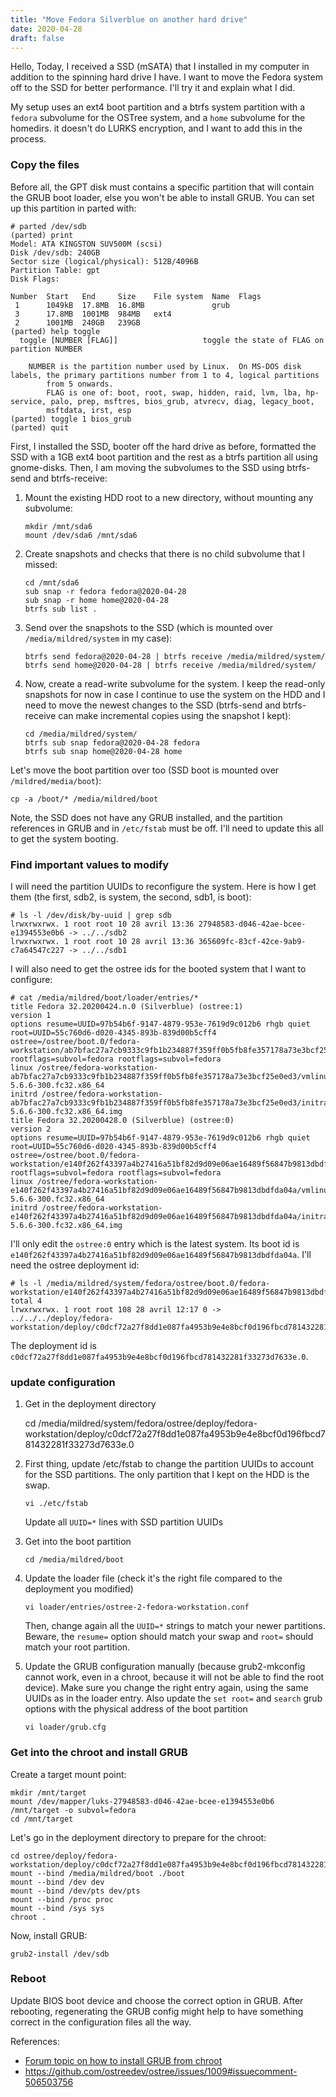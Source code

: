 ```yaml
---
title: "Move Fedora Silverblue on another hard drive"
date: 2020-04-28
draft: false
---
```


Hello, Today, I received a SSD (mSATA) that I installed in my computer in
addition to the spinning hard drive I have. I want to move the Fedora system off
to the SSD for better performance. I'll try it and explain what I did.

My setup uses an ext4 boot partition and a btrfs system partition with a
`fedora` subvolume for the OSTree system, and a `home` subvolume for the
homedirs. it doesn't do LURKS encryption, and I want to add this in the process.

### Copy the files

Before all, the GPT disk must contains a specific partition that will contain the GRUB boot loader, else you won't be able to install GRUB. You can set up this partition in parted with:

    # parted /dev/sdb
    (parted) print                                                            
    Model: ATA KINGSTON SUV500M (scsi)
    Disk /dev/sdb: 240GB
    Sector size (logical/physical): 512B/4096B
    Partition Table: gpt
    Disk Flags: 
    
    Number  Start   End     Size    File system  Name  Flags
     1      1049kB  17.8MB  16.8MB               grub
     3      17.8MB  1001MB  984MB   ext4
     2      1001MB  240GB   239GB
    (parted) help toggle                                                      
      toggle [NUMBER [FLAG]]                   toggle the state of FLAG on partition NUMBER
    
	    NUMBER is the partition number used by Linux.  On MS-DOS disk labels, the primary partitions number from 1 to 4, logical partitions
            from 5 onwards.
            FLAG is one of: boot, root, swap, hidden, raid, lvm, lba, hp-service, palo, prep, msftres, bios_grub, atvrecv, diag, legacy_boot,
            msftdata, irst, esp
    (parted) toggle 1 bios_grub
    (parted) quit

First, I installed the SSD, booter off the hard drive as before, formatted the
SSD with a 1GB ext4 boot partition and the rest as a btrfs partition all using
gnome-disks. Then, I am moving the subvolumes to the SSD using btrfs-send and
btrfs-receive:

1.  Mount the existing HDD root to a new directory, without mounting any
    subvolume:

        mkdir /mnt/sda6
        mount /dev/sda6 /mnt/sda6

2.  Create snapshots and checks that there is no child subvolume that I missed:

        cd /mnt/sda6
        sub snap -r fedora fedora@2020-04-28
        sub snap -r home home@2020-04-28
        btrfs sub list .

3.  Send over the snapshots to the SSD (which is mounted over
    `/media/mildred/system` in my case):

        btrfs send fedora@2020-04-28 | btrfs receive /media/mildred/system/
        btrfs send home@2020-04-28 | btrfs receive /media/mildred/system/

4.  Now, create a read-write subvolume for the system. I keep the read-only snapshots for now in case I continue to use the system on the HDD and I need to move the newest changes to the SSD (btrfs-send and btrfs-receive can make incremental copies using the snapshot I kept):

        cd /media/mildred/system/
        btrfs sub snap fedora@2020-04-28 fedora
        btrfs sub snap home@2020-04-28 home

Let's move the boot partition over too (SSD boot is mounted over
`/mildred/media/boot`):

    cp -a /boot/* /media/mildred/boot

Note, the SSD does not have any GRUB installed, and the partition references in
GRUB and in `/etc/fstab` must be off. I'll need to update this all to get the
system booting.

### Find important values to modify

I will need the partition UUIDs to reconfigure the system. Here is how I get them (the first, sdb2, is system, the second, sdb1, is boot):

    # ls -l /dev/disk/by-uuid | grep sdb
    lrwxrwxrwx. 1 root root 10 28 avril 13:36 27948583-d046-42ae-bcee-e1394553e0b6 -> ../../sdb2
    lrwxrwxrwx. 1 root root 10 28 avril 13:36 365609fc-83cf-42ce-9ab9-c7a64547c227 -> ../../sdb1

I will also need to get the ostree ids for the booted system that I want to configure:

    # cat /media/mildred/boot/loader/entries/*
    title Fedora 32.20200424.n.0 (Silverblue) (ostree:1)
    version 1
    options resume=UUID=97b54b6f-9147-4879-953e-7619d9c012b6 rhgb quiet root=UUID=55c760d6-d020-4345-893b-839d00b5cff4 ostree=/ostree/boot.0/fedora-workstation/ab7bfac27a7cb9333c9fb1b234887f359ff0b5fb8fe357178a73e3bcf25e0ed3/0 rootflags=subvol=fedora rootflags=subvol=fedora
    linux /ostree/fedora-workstation-ab7bfac27a7cb9333c9fb1b234887f359ff0b5fb8fe357178a73e3bcf25e0ed3/vmlinuz-5.6.6-300.fc32.x86_64
    initrd /ostree/fedora-workstation-ab7bfac27a7cb9333c9fb1b234887f359ff0b5fb8fe357178a73e3bcf25e0ed3/initramfs-5.6.6-300.fc32.x86_64.img
    title Fedora 32.20200428.0 (Silverblue) (ostree:0)
    version 2
    options resume=UUID=97b54b6f-9147-4879-953e-7619d9c012b6 rhgb quiet root=UUID=55c760d6-d020-4345-893b-839d00b5cff4 ostree=/ostree/boot.0/fedora-workstation/e140f262f43397a4b27416a51bf82d9d09e06ae16489f56847b9813dbdfda04a/0 rootflags=subvol=fedora rootflags=subvol=fedora
    linux /ostree/fedora-workstation-e140f262f43397a4b27416a51bf82d9d09e06ae16489f56847b9813dbdfda04a/vmlinuz-5.6.6-300.fc32.x86_64
    initrd /ostree/fedora-workstation-e140f262f43397a4b27416a51bf82d9d09e06ae16489f56847b9813dbdfda04a/initramfs-5.6.6-300.fc32.x86_64.img

I'll only edit the `ostree:0` entry which is the latest system. Its boot id is `e140f262f43397a4b27416a51bf82d9d09e06ae16489f56847b9813dbdfda04a`. I'll need the ostree deployment id:

    # ls -l /media/mildred/system/fedora/ostree/boot.0/fedora-workstation/e140f262f43397a4b27416a51bf82d9d09e06ae16489f56847b9813dbdfda04a
    total 4
    lrwxrwxrwx. 1 root root 108 28 avril 12:17 0 -> ../../../deploy/fedora-workstation/deploy/c0dcf72a27f8dd1e087fa4953b9e4e8bcf0d196fbcd781432281f33273d7633e.0

The deployment id is `c0dcf72a27f8dd1e087fa4953b9e4e8bcf0d196fbcd781432281f33273d7633e.0`.

### update configuration

1.  Get in the deployment directory

    cd /media/mildred/system/fedora/ostree/deploy/fedora-workstation/deploy/c0dcf72a27f8dd1e087fa4953b9e4e8bcf0d196fbcd781432281f33273d7633e.0

2.  First thing, update /etc/fstab to change the partition UUIDs to account for the SSD partitions. The only partition that I kept on the HDD is the swap.

        vi ./etc/fstab

    Update all `UUID=*` lines with SSD partition UUIDs

3.  Get into the boot partition

        cd /media/mildred/boot

4.  Update the loader file (check it's the right file compared to the deployment you modified)

        vi loader/entries/ostree-2-fedora-workstation.conf
 
    Then, change again all the `UUID=*` strings to match your newer partitions. Beware, the `resume=` option should match your swap and `root=` should match your root partition.

5.  Update the GRUB configuration manually (because grub2-mkconfig cannot work, even in a chroot, because it will not be able to find the root device). Make sure you change the right entry again, using the same UUIDs as in the loader entry. Also update the `set root=` and `search` grub options with the physical address of the boot partition

        vi loader/grub.cfg

### Get into the chroot and install GRUB

Create a target mount point:

    mkdir /mnt/target
    mount /dev/mapper/luks-27948583-d046-42ae-bcee-e1394553e0b6 /mnt/target -o subvol=fedora
    cd /mnt/target

Let's go in the deployment directory to prepare for the chroot:
    
    cd ostree/deploy/fedora-workstation/deploy/c0dcf72a27f8dd1e087fa4953b9e4e8bcf0d196fbcd781432281f33273d7633e.0
    mount --bind /media/mildred/boot ./boot
    mount --bind /dev dev
    mount --bind /dev/pts dev/pts
    mount --bind /proc proc
    mount --bind /sys sys
    chroot .

Now, install GRUB:

    grub2-install /dev/sdb

### Reboot

Update BIOS boot device and choose the correct option in GRUB. After rebooting, regenerating the GRUB config might help to have something correct in the configuration files all the way.

References:

- [Forum topic on how to install GRUB from chroot](https://discussion.fedoraproject.org/t/recover-grub-after-reinstall-windows/9123)
- https://github.com/ostreedev/ostree/issues/1009#issuecomment-506503756
